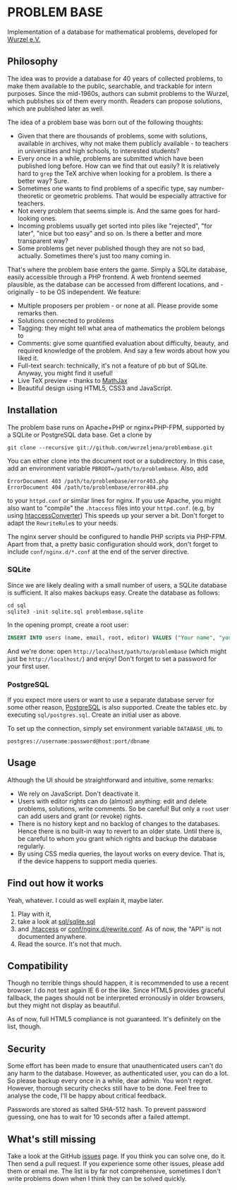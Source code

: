 PROBLEM BASE
============

Implementation of a database for mathematical problems, developed for
[Wurzel e.V.](http://www.wurzel.org/)

Philosophy
----------
The idea was to provide a database for 40 years of collected problems, to make
them available to the public, searchable, and trackable for intern purposes.
Since the mid-1960s, authors can submit problems to the Wurzel, which publishes
six of them every month. Readers can propose solutions, which are published
later as well.

The idea of a problem base was born out of the following thoughts:

*	Given that there are thousands of problems, some with solutions,
	available in archives, why not make them publicly available - to
	teachers in universities and high schools, to interested students?
*	Every once in a while, problems are submitted which have been published
	long before. How can we find that out easily? It is relatively hard to
	`grep` the TeX archive when looking for a problem. Is there a better
	way? Sure.
*	Sometimes one wants to find problems of a specific type, say number-
	theoretic or geometric problems. That would be especially attractive
	for teachers.
*	Not every problem that seems simple is. And the same goes for hard-
	looking ones.
*	Incoming problems usually get sorted into piles like "rejected",
	"for later", "nice but too easy" and so on. Is there a better and more
	transparent way?
*	Some problems get never published though they are not so bad, actually.
	Sometimes there's just too many coming in.

That's where the problem base enters the game. Simply a SQLite database, easily
accessible through a PHP frontend. A web frontend seemed plausible, as the
database can be accessed from different locations, and - originally - to be OS
independent. We feature:

*	Multiple proposers per problem - or none at all. Please provide some
	remarks then.
*	Solutions connected to problems
*	Tagging: they might tell what area of mathematics the problem belongs to
*	Comments: give some quantified evaluation about difficulty, beauty, and
	required knowledge of the problem. And say a few words about how you
	liked it.
*	Full-text search: technically, it's not a feature of pb but of SQLite.
	Anyway, you might find it useful!
*	Live TeX preview - thanks to [MathJax](http://www.mathjax.org/)
*	Beautiful design using HTML5, CSS3 and JavaScript.

Installation
------------
The problem base runs on Apache+PHP or nginx+PHP-FPM, supported by a SQLite or
PostgreSQL data base. Get a clone by

	git clone --recursive git://github.com/wurzeljena/problembase.git

You can either clone into the document root or a subdirectory. In this case,
add an environment variable `PBROOT=/path/to/problembase`. Also, add

	ErrorDocument 403 /path/to/problembase/error403.php
	ErrorDocument 404 /path/to/problembase/error404.php

to your `httpd.conf` or similar lines for nginx. If you use Apache, you might
also want to "compile" the `.htaccess` files into your `httpd.conf`. (e.g, by
using [htaccessConverter](https://github.com/preinheimer/htaccessConverter))
This speeds up your server a bit. Don't forget to adapt the `RewriteRule`s to
your needs.

The nginx server should be configured to handle PHP scripts via PHP-FPM. Apart
from that, a pretty basic configuration should work, don't forget to include
`conf/nginx.d/*.conf` at the end of the server directive.

### SQLite

Since we are likely dealing with a small number of users, a SQLite database is
sufficient. It also makes backups easy. Create the database as follows:

	cd sql
	sqlite3 -init sqlite.sql problembase.sqlite

In the opening prompt, create a root user:

```sql
INSERT INTO users (name, email, root, editor) VALUES ("Your name", "your@email.com", 1, 1);
```

And we're done: open `http://localhost/path/to/problembase` (which might just
be `http://localhost/`) and enjoy! Don't forget to set a password for your
first user.

### PostgreSQL

If you expect more users or want to use a separate database server for some
other reason, [PostgreSQL](http://www.postgresql.org/) is also supported.
Create the tables etc. by executing `sql/postgres.sql`. Create an initial user
as above.

To set up the connection, simply set environment variable `DATABASE_URL` to

	postgres://username:password@host:port/dbname

Usage
-----
Although the UI should be straightforward and intuitive, some remarks:

*	We rely on JavaScript. Don't deactivate it.
*	Users with editor rights can do (almost) anything: edit and delete
	problems, solutions, write comments. So be careful! But only a `root`
	user can add users and grant (or revoke) rights.
*	There is no history kept and no backlog of changes to the databases.
	Hence there is no built-in way to revert to an older state. Until there
	is, be careful to whom you grant which rights and backup the database
	regularly.
*	By using CSS media queries, the layout works on every device. That is,
	if the device happens to support media queries.

Find out how it works
---------------------
Yeah, whatever. I could as well explain it, maybe later.

1.	Play with it,
2.	take a look at [sql/sqlite.sql](https://github.com/wurzeljena/problembase/blob/master/sql/sqlite.sql)
3.	and [.htaccess](https://github.com/wurzeljena/problembase/blob/master/.htaccess) or [conf/nginx.d/rewrite.conf](https://github.com/wurzeljena/problembase/blob/master/conf/nginx.d/rewrite.conf).
	As of now, the "API" is not documented anywhere.
3.	Read the source. It's not that much.

Compatibility
-------------
Though no terrible things should happen, it is recommended to use a recent
browser. I do not test again IE 6 or the like. Since HTML5 provides graceful
fallback, the pages should not be interpreted erronously in older browsers, but
they might not display as beautiful.

As of now, full HTML5 compliance is not guaranteed. It's definitely on the list,
though.

Security
--------
Some effort has been made to ensure that unauthenticated users can't do any harm
to the database. However, as authenticated user, you can do a lot. So please
backup every once in a while, dear admin. You won't regret. However, thorough
security checks still have to be done. Feel free to analyse the code, I'll be
happy about critical feedback.

Passwords are stored as salted SHA-512 hash. To prevent password guessing, one
has to wait for 10 seconds after a failed attempt.

What's still missing
--------------------
Take a look at the GitHub [issues](https://github.com/wurzeljena/problembase/issues)
page. If you think you can solve one, do it. Then send a pull request. If you
experience some other issues, please add them or email me. The list is by far
not comprehensive, sometimes I don't write problems down when I think they can
be solved quickly.

